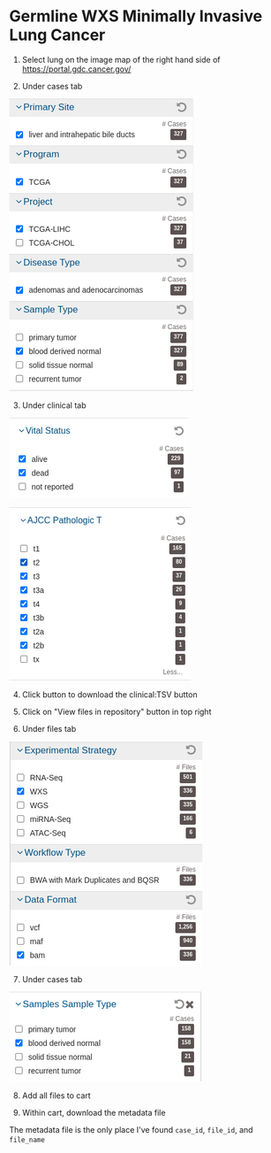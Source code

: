 # Germline WXS Minimally Invasive Lung Cancer

1. Select lung on the image map of the right hand side of https://portal.gdc.cancer.gov/

2. Under cases tab

![](cases.png)

3. Under clinical tab

![](vital.png)

![](clinical.png)

4. Click button to download the clinical:TSV button

5. Click on "View files in repository" button in top right

6. Under files tab

![](files.png)

7. Under cases tab

![](file-cases.png)

8. Add all files to cart

9. Within cart, download the metadata file

The metadata file is the only place I've found `case_id`, `file_id`, and `file_name`